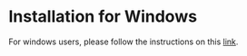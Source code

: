 # Installation for Windows

For windows users, please follow the instructions on this [link](https://github.com/wuzhixiang88/GA_Projects/tree/main/installfest_windows).
